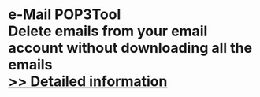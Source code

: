 # e-Mail POP3Tool<br />Delete emails from your email account without downloading all the emails<br />[>> Detailed information](https://secure.shareit.com/shareit/product.html?productid=300060448&affiliateid=200057808)